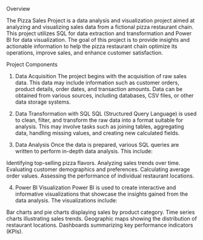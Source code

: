 Overview

The Pizza Sales Project is a data analysis and visualization project aimed at analyzing and visualizing sales data from a fictional pizza restaurant chain. 
This project utilizes SQL for data extraction and transformation and Power BI for data visualization.
The goal of this project is to provide insights and actionable information to help the pizza restaurant chain optimize its operations, improve sales, and enhance customer satisfaction.

Project Components
1. Data Acquisition
The project begins with the acquisition of raw sales data. This data may include information such as customer orders, product details, order dates, and transaction amounts.
 Data can be obtained from various sources, including databases, CSV files, or other data storage systems.

3. Data Transformation with SQL
SQL (Structured Query Language) is used to clean, filter, and transform the raw data into a format suitable for analysis.
This may involve tasks such as joining tables, aggregating data, handling missing values, and creating new calculated fields.

5. Data Analysis
Once the data is prepared, various SQL queries are written to perform in-depth data analysis. This  include:
    
Identifying top-selling pizza flavors.
Analyzing sales trends over time.
Evaluating customer demographics and preferences.
Calculating average order values.
Assessing the performance of individual restaurant locations.

4. Power BI Visualization
Power BI is used to create interactive and informative visualizations that showcase the insights gained from the data analysis.
The visualizations  include:

Bar charts and pie charts displaying sales by product category.
Time series charts illustrating sales trends.
Geographic maps showing the distribution of restaurant locations.
Dashboards summarizing key performance indicators (KPIs).
